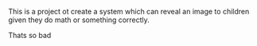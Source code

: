 This is a project ot create a system which can reveal an image to 
children given they do math or something correctly.

Thats so bad